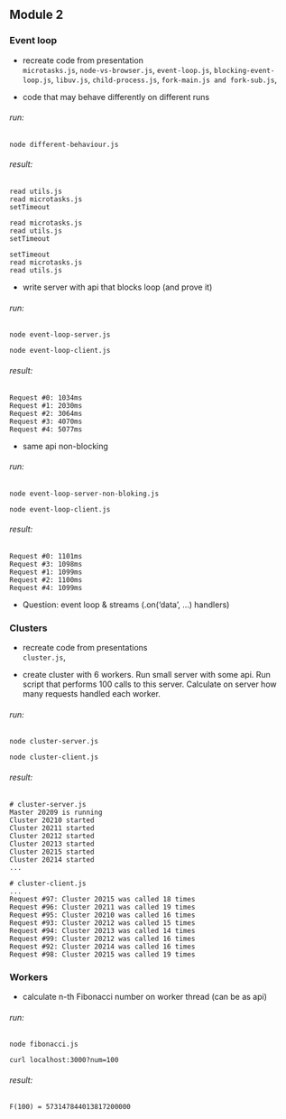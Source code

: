## Module 2

### Event loop
* recreate code from presentation\
 `microtasks.js`, 
 `node-vs-browser.js`, 
 `event-loop.js`, 
 `blocking-event-loop.js`, 
 `libuv.js`, 
 `child-process.js`, 
 `fork-main.js and fork-sub.js`,

* code that may behave differently on different runs
###### run:
```shell script
node different-behaviour.js
```
###### result:
```shell script
read utils.js
read microtasks.js
setTimeout
```
```shell script
read microtasks.js
read utils.js
setTimeout
```
```shell script
setTimeout
read microtasks.js
read utils.js
```
* write server with api that blocks loop (and prove it)
###### run:
```shell script
node event-loop-server.js
```
```shell script
node event-loop-client.js
```
###### result:
```shell script
Request #0: 1034ms
Request #1: 2030ms
Request #2: 3064ms
Request #3: 4070ms
Request #4: 5077ms
```

* same api non-blocking
###### run:
```shell script
node event-loop-server-non-bloking.js
```
```shell script
node event-loop-client.js
```
###### result:
```shell script
Request #0: 1101ms
Request #3: 1098ms
Request #1: 1099ms
Request #2: 1100ms
Request #4: 1099ms
```

* Question: event loop & streams (.on(‘data’, ...) handlers)


### Clusters
* recreate code from presentations\
 `cluster.js`, 

* create cluster with 6 workers. Run small server with some api. Run script that performs 100 calls to this server. Calculate on server how many requests handled each worker.
###### run:
```shell script
node cluster-server.js
```
```shell script
node cluster-client.js
```
###### result:
```shell script
# cluster-server.js
Master 20209 is running
Cluster 20210 started
Cluster 20211 started
Cluster 20212 started
Cluster 20213 started
Cluster 20215 started
Cluster 20214 started
...

# cluster-client.js
...
Request #97: Cluster 20215 was called 18 times
Request #96: Cluster 20211 was called 19 times
Request #95: Cluster 20210 was called 16 times
Request #93: Cluster 20212 was called 15 times
Request #94: Cluster 20213 was called 14 times
Request #99: Cluster 20212 was called 16 times
Request #92: Cluster 20214 was called 16 times
Request #98: Cluster 20215 was called 19 times
```

### Workers
* calculate n-th Fibonacci number on worker thread (can be as api)
###### run:
```shell script
node fibonacci.js
```
```shell script
curl localhost:3000?num=100
```
###### result:
```shell script
F(100) = 573147844013817200000
```
